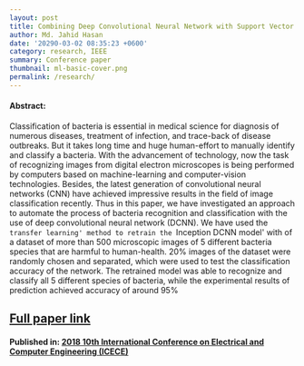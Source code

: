 ```yaml
---
layout: post
title: Combining Deep Convolutional Neural Network with Support Vector Machine to Classify Microscopic Bacteria Images(IEEE)
author: Md. Jahid Hasan
date: '20290-03-02 08:35:23 +0600'
category: research, IEEE
summary: Conference paper
thumbnail: ml-basic-cover.png
permalink: /research/
---
```



#### Abstract:
Classification of bacteria is essential in medical science for diagnosis of numerous diseases, treatment of infection, and trace-back of disease outbreaks. But it takes long time and huge human-effort to manually identify and classify a bacteria. With the advancement of technology, now the task of recognizing images from digital electron microscopes is being performed by computers based on machine-learning and computer-vision technologies. Besides, the latest generation of convolutional neural networks (CNN) have achieved impressive results in the field of image classification recently. Thus in this paper, we have investigated an approach to automate the process of bacteria recognition and classification with the use of deep convolutional neural network (DCNN). We have used the `transfer learning' method to retrain the `Inception DCNN model' with of a dataset of more than 500 microscopic images of 5 different bacteria species that are harmful to human-health. 20% images of the dataset were randomly chosen and separated, which were used to test the classification accuracy of the network. The retrained model was able to recognize and classify all 5 different species of bacteria, while the experimental results of prediction achieved accuracy of around 95%


## [Full paper link](https://ieeexplore.ieee.org/document/8636750?fbclid=IwAR2A6Kd2xZ_QSNDzp4l0LZyv-S9N9guRDwudiVaDsjuzY2E7htpIeDoVxxQ)

#### Published in:    [2018 10th International Conference on Electrical and Computer Engineering (ICECE)](https://ieeexplore.ieee.org/xpl/conhome/8622655/proceeding)
